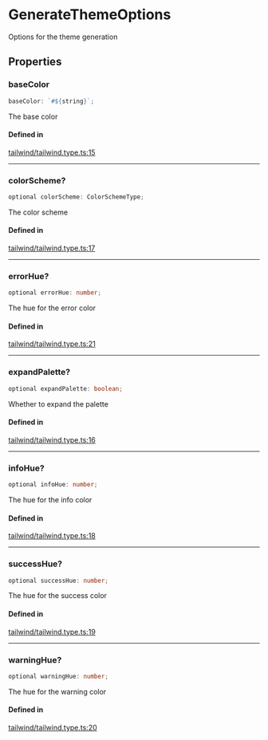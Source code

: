 # GenerateThemeOptions

Options for the theme generation

## Properties

### baseColor

```ts
baseColor: `#${string}`;
```

The base color

#### Defined in

[tailwind/tailwind.type.ts:15](https://github.com/Sillybit-io/colorhacks/blob/fb76eb3f8201e2f6e24d5eb200be883dc1c98169/src/features/tailwind/tailwind.type.ts#L15)

***

### colorScheme?

```ts
optional colorScheme: ColorSchemeType;
```

The color scheme

#### Defined in

[tailwind/tailwind.type.ts:17](https://github.com/Sillybit-io/colorhacks/blob/fb76eb3f8201e2f6e24d5eb200be883dc1c98169/src/features/tailwind/tailwind.type.ts#L17)

***

### errorHue?

```ts
optional errorHue: number;
```

The hue for the error color

#### Defined in

[tailwind/tailwind.type.ts:21](https://github.com/Sillybit-io/colorhacks/blob/fb76eb3f8201e2f6e24d5eb200be883dc1c98169/src/features/tailwind/tailwind.type.ts#L21)

***

### expandPalette?

```ts
optional expandPalette: boolean;
```

Whether to expand the palette

#### Defined in

[tailwind/tailwind.type.ts:16](https://github.com/Sillybit-io/colorhacks/blob/fb76eb3f8201e2f6e24d5eb200be883dc1c98169/src/features/tailwind/tailwind.type.ts#L16)

***

### infoHue?

```ts
optional infoHue: number;
```

The hue for the info color

#### Defined in

[tailwind/tailwind.type.ts:18](https://github.com/Sillybit-io/colorhacks/blob/fb76eb3f8201e2f6e24d5eb200be883dc1c98169/src/features/tailwind/tailwind.type.ts#L18)

***

### successHue?

```ts
optional successHue: number;
```

The hue for the success color

#### Defined in

[tailwind/tailwind.type.ts:19](https://github.com/Sillybit-io/colorhacks/blob/fb76eb3f8201e2f6e24d5eb200be883dc1c98169/src/features/tailwind/tailwind.type.ts#L19)

***

### warningHue?

```ts
optional warningHue: number;
```

The hue for the warning color

#### Defined in

[tailwind/tailwind.type.ts:20](https://github.com/Sillybit-io/colorhacks/blob/fb76eb3f8201e2f6e24d5eb200be883dc1c98169/src/features/tailwind/tailwind.type.ts#L20)
